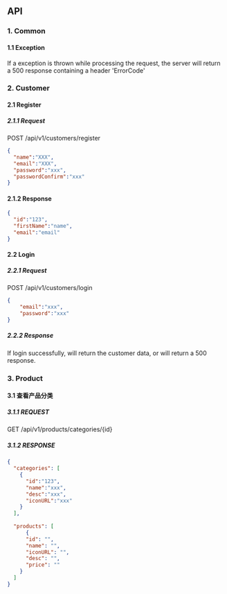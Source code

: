 ## API
### 1. Common
#### 1.1 Exception
If a exception is thrown while processing the request, the server will return a 500 response containing a header 'ErrorCode'

### 2. Customer

#### 2.1 Register
##### 2.1.1 Request
POST /api/v1/customers/register
```json
{
  "name":"XXX",
  "email":"XXX",
  "password":"xxx",
  "passwordConfirm":"xxx"
}
```
#### 2.1.2 Response
```json
{
  "id":"123",
  "firstName":"name",
  "email":"email"
}
```

#### 2.2 Login
##### 2.2.1 Request
POST /api/v1/customers/login
```json
{
    "email":"xxx",
    "password":"xxx"
}
```
##### 2.2.2 Response
If login successfully, will return the customer data, or will return a 500 response.

### 3. Product
#### 3.1 查看产品分类
##### 3.1.1 REQUEST
GET /api/v1/products/categories/{id}
##### 3.1.2 RESPONSE
```json
{
  "categories": [
    {
      "id":"123",
      "name":"xxx",
      "desc":"xxx",
      "iconURL":"xxx"
    }
  ],
  
  "products": [
	  {
      "id": "",
      "name": "",
      "iconURL": "",
      "desc": "",
      "price": ""
    }
  ]
}
```

